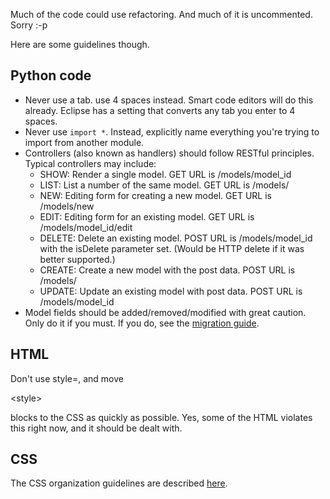

Much of the code could use refactoring. And much of it is uncommented. Sorry :-p

Here are some guidelines though.

## Python code ##
  * Never use a tab. use 4 spaces instead. Smart code editors will do this already. Eclipse has a setting that converts any tab you enter to 4 spaces.
  * Never use ` import * `. Instead, explicitly name everything you're trying to import from another module.
  * Controllers (also known as handlers) should follow RESTful principles. Typical controllers may include:
    * SHOW: Render a single model. GET URL is /models/model\_id
    * LIST: List a number of the same model. GET URL is /models/
    * NEW: Editing form for creating a new model. GET URL is /models/new
    * EDIT: Editing form for an existing model. GET URL is /models/model\_id/edit
    * DELETE: Delete an existing model. POST URL is /models/model\_id with the isDelete parameter set. (Would be HTTP delete if it was better supported.)
    * CREATE: Create a new model with the post data. POST URL is /models/
    * UPDATE: Update an existing model with post data. POST URL is /models/model\_id
  * Model fields should be added/removed/modified with great caution. Only do it if you must. If you do, see the [migration guide](Migration.md).

## HTML ##

Don't use style=, and move 

&lt;style&gt;

 blocks to the CSS as quickly as possible. Yes, some of the HTML violates this right now, and it should be dealt with.

## CSS ##

The CSS organization guidelines are described [here](cssOrganization.md).